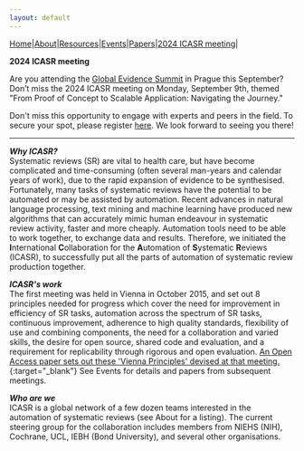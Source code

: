 ```yaml
---
layout: default
---
```

[Home](index.md)|[About](about.md)|[Resources](resources.md)|[Events](events.md)|[Papers](papers.md)|[2024 ICASR meeting](2024_meeting.md)|  

**2024 ICASR meeting**

Are you attending the [Global Evidence Summit](https://www.globalevidencesummit.org) in Prague this September? Don’t miss the 2024 ICASR meeting on Monday, September 9th, themed "From Proof of Concept to Scalable Application: Navigating the Journey."

Don't miss this opportunity to engage with experts and peers in the field. To secure your spot, please register [here](https://docs.google.com/forms/d/e/1FAIpQLSe5Eq6WSSPVIOBAxr8vNG7sydGCeGuYi4RWxYRvOxw2A2WAxg/viewform). We look forward to seeing you there!

________

**_Why ICASR?_**  
Systematic reviews (SR) are vital to health care, but have become complicated and time-consuming (often several man-years and calendar years of work), due to the rapid expansion of evidence to be synthesised. Fortunately, many tasks of systematic reviews have the potential to be automated or may be assisted by automation. Recent advances in natural language processing, text mining and machine learning have produced new algorithms that can accurately mimic human endeavour in systematic review activity, faster and more cheaply. Automation tools need to be able to work together, to exchange data and results. Therefore, we initiated the **I**nternational **C**ollaboration for the **A**utomation of **S**ystematic **R**eviews (ICASR), to successfully put all the parts of automation of systematic review production together.  

**_ICASR's work_**  
The first meeting was held in Vienna in October 2015, and set out 8 principles needed for progress which cover the need for improvement in efficiency of SR tasks, automation across the spectrum of SR tasks, continuous improvement, adherence to high quality standards, flexibility of use and combining components, the need for a collaboration and varied skills, the desire for open source, shared code and evaluation, and a requirement for replicability through rigorous and open evaluation. [An Open Access paper sets out these 'Vienna Principles' devised at that meeting.](https://systematicreviewsjournal.biomedcentral.com/articles/10.1186/s13643-018-0740-7){:target="_blank"} See Events for details and papers from subsequent meetings.  

**_Who are we_**  
ICASR is a global network of a few dozen teams interested in the automation of systematic reviews (see About for a listing). The current steering group for the collaboration includes members from NIEHS (NIH), Cochrane, UCL, IEBH (Bond University), and several other organisations.  
